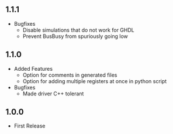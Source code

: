 ## 1.1.1

* Bugfixes
  * Disable simulations that do not work for GHDL
  * Prevent BusBusy from spuriously going low

## 1.1.0

* Added Features
  * Option for comments in generated files
  * Option for adding multiple registers at once in python script
* Bugfixes
  * Made driver C++ tolerant

## 1.0.0 

* First Release
